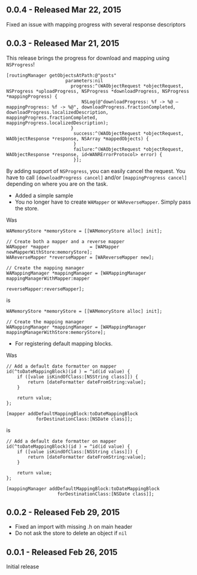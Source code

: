## 0.0.4 - Released Mar 22, 2015
Fixed an issue with mapping progress with several response descriptors

## 0.0.3 - Released Mar 21, 2015

This release brings the progress for download and mapping using `NSProgress`!

```objc
[routingManager getObjectsAtPath:@"posts"
                      parameters:nil
                        progress:^(WAObjectRequest *objectRequest, NSProgress *uploadProgress, NSProgress *downloadProgress, NSProgress *mappingProgress) {
                            NSLog(@"downloadProgress: %f -> %@ — mappingProgress: %f -> %@", downloadProgress.fractionCompleted, downloadProgress.localizedDescription, mappingProgress.fractionCompleted, mappingProgress.localizedDescription);
                        }
                         success:^(WAObjectRequest *objectRequest, WAObjectResponse *response, NSArray *mappedObjects) {
                         }
                         failure:^(WAObjectRequest *objectRequest, WAObjectResponse *response, id<WANRErrorProtocol> error) {
                         }];
```

By adding support of `NSProgress`, you can easily cancel the request. You have to call `[downloadProgress cancel]` and/or `[mappingProgress cancel]` depending on where you are on the task.

- Added a simple sample
- You no longer have to create `WAMapper` or `WAReverseMapper`. Simply pass the store.

Was

```objc
WAMemoryStore *memoryStore = [[WAMemoryStore alloc] init];

// Create both a mapper and a reverse mapper
WAMapper *mapper               = [WAMapper newMapperWithStore:memoryStore];
WAReverseMapper *reverseMapper = [WAReverseMapper new];

// Create the mapping manager
WAMappingManager *mappingManager = [WAMappingManager mappingManagerWithMapper:mapper
                                                                reverseMapper:reverseMapper];
```
is

```objc
WAMemoryStore *memoryStore = [[WAMemoryStore alloc] init];

// Create the mapping manager
WAMappingManager *mappingManager = [WAMappingManager mappingManagerWithStore:memoryStore];
```

- For registering default mapping blocks. 

Was

```objc
// Add a default date formatter on mapper
id(^toDateMappingBlock)(id ) = ^id(id value) {
    if ([value isKindOfClass:[NSString class]]) {
        return [dateFormatter dateFromString:value];
    }

    return value;
};

[mapper addDefaultMappingBlock:toDateMappingBlock
           forDestinationClass:[NSDate class]];
```
is

```objc
// Add a default date formatter on mapper
id(^toDateMappingBlock)(id ) = ^id(id value) {
    if ([value isKindOfClass:[NSString class]]) {
        return [dateFormatter dateFromString:value];
    }

    return value;
};

[mappingManager addDefaultMappingBlock:toDateMappingBlock
                   forDestinationClass:[NSDate class]];
```


## 0.0.2 - Released Feb 29, 2015
- Fixed an import with missing .h on main header
- Do not ask the store to delete an object if `nil`

## 0.0.1 - Released Feb 26, 2015
Initial release